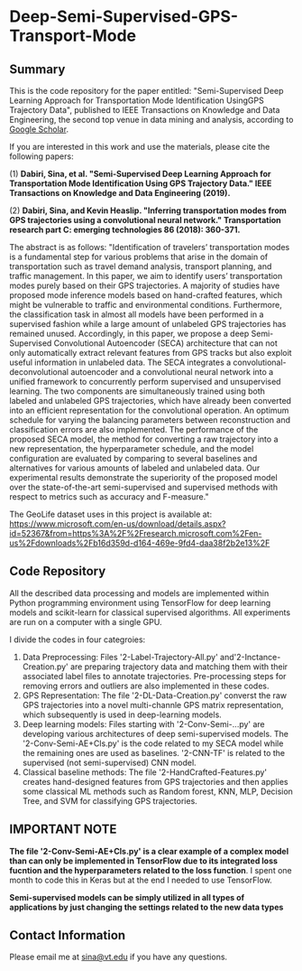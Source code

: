 # Deep-Semi-Supervised-GPS-Transport-Mode
## Summary
This is the code repository for the paper entitled: "Semi-Supervised Deep Learning Approach for Transportation Mode Identification UsingGPS Trajectory Data", published to IEEE Transactions on Knowledge and Data Engineering, the second top venue in data mining and analysis, according to [Google Scholar](https://scholar.google.com/citations?view_op=top_venues&hl=en&vq=eng_datamininganalysis). 

If you are interested in this work and use the materials, please cite the following papers:

(1) **Dabiri, Sina, et al. "Semi-Supervised Deep Learning Approach for Transportation Mode Identification Using GPS Trajectory Data." IEEE Transactions on Knowledge and Data Engineering (2019).**

(2) **Dabiri, Sina, and Kevin Heaslip. "Inferring transportation modes from GPS trajectories using a convolutional neural network." Transportation research part C: emerging technologies 86 (2018): 360-371.**

The abstract is as follows: 
"Identification of travelers’ transportation modes is a fundamental step for various problems that arise in the domain of transportation such as travel demand analysis, transport planning, and traffic management. In this paper, we aim to identify users’ transportation modes purely based on their GPS trajectories. A majority of studies have proposed mode inference models based on hand-crafted features, which might be vulnerable to traffic and environmental conditions. Furthermore, the classification task in almost
all models have been performed in a supervised fashion while a large amount of unlabeled GPS trajectories has remained unused. Accordingly, in this paper, we propose a deep Semi-Supervised Convolutional Autoencoder (SECA) architecture that can not only automatically extract relevant features from GPS tracks but also exploit useful information in unlabeled data. The SECA integrates a convolutional-deconvolutional autoencoder and a convolutional neural network into a unified framework to concurrently perform supervised and unsupervised learning. The two components are simultaneously trained using both labeled and unlabeled GPS trajectories, which have already been converted into an efficient representation for the convolutional operation. An optimum schedule for varying the balancing parameters between reconstruction and classification errors are also implemented. The performance of the proposed SECA model, the method for converting a raw trajectory into a new representation, the hyperparameter schedule, and the model configuration are evaluated by comparing to several baselines and alternatives for various amounts of labeled and unlabeled data. Our experimental results demonstrate the superiority of the proposed model over the state-of-the-art semi-supervised and supervised methods with respect to metrics such as accuracy and F-measure."

The GeoLife dataset uses in this project is available at: https://www.microsoft.com/en-us/download/details.aspx?id=52367&from=https%3A%2F%2Fresearch.microsoft.com%2Fen-us%2Fdownloads%2Fb16d359d-d164-469e-9fd4-daa38f2b2e13%2F

## Code Repository
 All the described data processing and models are implemented within Python programming environment using TensorFlow for deep learning models and scikit-learn for classical supervised algorithms. All experiments are run on a computer with a single GPU.
 
 I divide the codes in four categroies:
 
 1. Data Preprocessing: Files '2-Label-Trajectory-All.py' and'2-Inctance-Creation.py' are preparing trajectory data and matching them with their associated label files to annotate trajectories. Pre-processing steps for removing errors and outliers are also implemented in these codes.
 2. GPS Representation: The file '2-DL-Data-Creation.py' converst the raw GPS trajectories into a novel multi-channle GPS matrix representation, which subsequently is used in deep-learning models.
 3. Deep learning models: Files starting with '2-Conv-Semi-...py' are developing various architectures of deep semi-supervised models. The '2-Conv-Semi-AE+Cls.py' is the code related to my SECA model while the remaining ones are used as baselines. '2-CNN-TF' is related to the supervised (not semi-supervised) CNN model.
 4. Classical baseline methods: The file '2-HandCrafted-Features.py' creates hand-designed features from GPS trajectories and then applies some classical ML methods such as Random forest, KNN, MLP, Decision Tree, and SVM for classifying GPS trajectories. 
 
 ## IMPORTANT NOTE
 **The file '2-Conv-Semi-AE+Cls.py' is a clear example of a complex model than can only be implemented in TensorFlow due to its integrated loss fucntion and the hyperparameters related to the loss function**. I spent one month to code this in Keras but at the end I needed to use TensorFlow. 
 
 **Semi-supervised models can be simply utilized in all types of applications by just changing the settings related to the new data types**

## Contact Information
Please email me at sina@vt.edu if you have any questions. 

